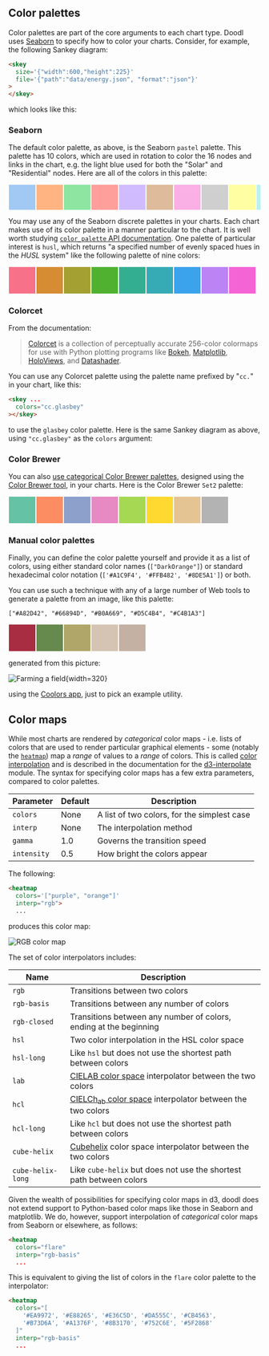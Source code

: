 ## Color palettes

Color palettes are part of the core arguments to each chart type.
Doodl uses [Seaborn](https://seaborn.pydata.org/tutorial/color_palettes.html)
to specify how to color your charts. Consider, for example, the following
Sankey diagram:

```html
<skey
  size='{"width":600,"height":225}'
  file='{"path":"data/energy.json", "format":"json"}'
>
</skey>
```

which looks like this:

<span  class="chart-container" id="skey_0"></span>

### Seaborn

The default color palette, as above, is the Seaborn `pastel` palette.
This palette has 10 colors, which are used in rotation to color the 16
nodes and links in the chart, e.g. the light blue used for both the
"Solar" and "Residential" nodes. Here are all of the colors in this
palette:

<svg width="550" height="55">
    <rect x="0" y="0" width="55" height="55" style="fill:#a1c9f4;stroke-width:2;stroke:rgb(255,255,255)"></rect>
    <rect x="55" y="0" width="55" height="55" style="fill:#ffb482;stroke-width:2;stroke:rgb(255,255,255)"></rect>
    <rect x="110" y="0" width="55" height="55" style="fill:#8de5a1;stroke-width:2;stroke:rgb(255,255,255)"></rect>
    <rect x="165" y="0" width="55" height="55" style="fill:#ff9f9b;stroke-width:2;stroke:rgb(255,255,255)"></rect>
    <rect x="220" y="0" width="55" height="55" style="fill:#d0bbff;stroke-width:2;stroke:rgb(255,255,255)"></rect>
    <rect x="275" y="0" width="55" height="55" style="fill:#debb9b;stroke-width:2;stroke:rgb(255,255,255)"></rect>
    <rect x="330" y="0" width="55" height="55" style="fill:#fab0e4;stroke-width:2;stroke:rgb(255,255,255)"></rect>
    <rect x="385" y="0" width="55" height="55" style="fill:#cfcfcf;stroke-width:2;stroke:rgb(255,255,255)"></rect>
    <rect x="440" y="0" width="55" height="55" style="fill:#fffea3;stroke-width:2;stroke:rgb(255,255,255)"></rect>
    <rect x="495" y="0" width="55" height="55" style="fill:#b9f2f0;stroke-width:2;stroke:rgb(255,255,255)"></rect>
</svg>

You may use any of the Seaborn discrete palettes in your charts.
Each chart makes use of its color palette in a manner particular
to the chart. It is well worth studying [`color_palette` API documentation](https://seaborn.pydata.org/generated/seaborn.color_palette.html).
One palette of particular interest is `husl`, which returns "a specified number of evenly spaced hues in the *HUSL* system"
like the following palette of nine colors:

<svg width="495" height="55">
    <rect x="0" y="0" width="55" height="55" style="fill:#f77189;stroke-width:2;stroke:rgb(255,255,255)"></rect>
    <rect x="55" y="0" width="55" height="55" style="fill:#d58c32;stroke-width:2;stroke:rgb(255,255,255)"></rect>
    <rect x="110" y="0" width="55" height="55" style="fill:#a4a031;stroke-width:2;stroke:rgb(255,255,255)"></rect>
    <rect x="165" y="0" width="55" height="55" style="fill:#50b131;stroke-width:2;stroke:rgb(255,255,255)"></rect>
    <rect x="220" y="0" width="55" height="55" style="fill:#34ae91;stroke-width:2;stroke:rgb(255,255,255)"></rect>
    <rect x="275" y="0" width="55" height="55" style="fill:#37abb5;stroke-width:2;stroke:rgb(255,255,255)"></rect>
    <rect x="330" y="0" width="55" height="55" style="fill:#3ba3ec;stroke-width:2;stroke:rgb(255,255,255)"></rect>
    <rect x="385" y="0" width="55" height="55" style="fill:#bb83f4;stroke-width:2;stroke:rgb(255,255,255)"></rect>
    <rect x="440" y="0" width="55" height="55" style="fill:#f564d4;stroke-width:2;stroke:rgb(255,255,255)"></rect>
</svg>

### Colorcet

From the documentation:

> <p><a class="reference external" href="https://github.com/holoviz/colorcet">Colorcet</a> is a collection of
> perceptually accurate 256-color colormaps for use with Python plotting programs like
> <a class="reference external" href="https://docs.bokeh.org">Bokeh</a>,
> <a class="reference external" href="https://matplotlib.org">Matplotlib</a>,
> <a class="reference external" href="https://holoviews.org">HoloViews</a>, and
> <a class="reference external" href="https://datashader.org">Datashader</a>.</p>

You can use any Colorcet palette using the palette name prefixed by
"`cc.`" in your chart, like this:

```html
<skey ...
  colors="cc.glasbey"
></skey>
```

to use the `glasbey` color palette. Here is the same Sankey diagram as
above, using `"cc.glasbey"` as the `colors` argument:

<span  class="chart-container" id="skey_1"></span>

### Color Brewer

You can also [use categorical Color Brewer palettes](https://seaborn.pydata.org/tutorial/color_palettes.html#using-categorical-color-brewer-palettes),
designed using the [Color Brewer tool](https://colorbrewer2.org/),
in your charts. Here is the Color Brewer `Set2` palette:

<svg width="440" height="55">
    <rect x="0" y="0" width="55" height="55" style="fill:#66c2a5;stroke-width:2;stroke:rgb(255,255,255)"></rect>
    <rect x="55" y="0" width="55" height="55" style="fill:#fc8d62;stroke-width:2;stroke:rgb(255,255,255)"></rect>
    <rect x="110" y="0" width="55" height="55" style="fill:#8da0cb;stroke-width:2;stroke:rgb(255,255,255)"></rect>
    <rect x="165" y="0" width="55" height="55" style="fill:#e78ac3;stroke-width:2;stroke:rgb(255,255,255)"></rect>
    <rect x="220" y="0" width="55" height="55" style="fill:#a6d854;stroke-width:2;stroke:rgb(255,255,255)"></rect>
    <rect x="275" y="0" width="55" height="55" style="fill:#ffd92f;stroke-width:2;stroke:rgb(255,255,255)"></rect>
    <rect x="330" y="0" width="55" height="55" style="fill:#e5c494;stroke-width:2;stroke:rgb(255,255,255)"></rect>
    <rect x="385" y="0" width="55" height="55" style="fill:#b3b3b3;stroke-width:2;stroke:rgb(255,255,255)"></rect>
</svg>

### Manual color palettes

Finally, you can define the color palette yourself and provide it as a list of colors,
using either standard color names (`["DarkOrange"]`) or standard hexadecimal
color notation (`['#A1C9F4', '#FFB482', '#8DE5A1']`) or both.

You can use such a technique with any of a large number of Web
tools to generate a palette from an image, like this palette:

    ["#A82D42", "#66894D", "#B0A669", "#D5C4B4", "#C4B1A3"]

<svg width="275" height="55">
   <rect x="0" y="0" width="55" height="55" style="fill:#A82D42;stroke-width:2;stroke:rgb(255,255,255)"></rect>
   <rect x="55" y="0" width="55" height="55" style="fill:#66894D;stroke-width:2;stroke:rgb(255,255,255)"></rect>
   <rect x="110" y="0" width="55" height="55" style="fill:#B0A669;stroke-width:2;stroke:rgb(255,255,255)"></rect>
   <rect x="165" y="0" width="55" height="55" style="fill:#D5C4B4;stroke-width:2;stroke:rgb(255,255,255)"></rect>
   <rect x="220" y="0" width="55" height="55" style="fill:#C4B1A3;stroke-width:2;stroke:rgb(255,255,255)"></rect>
</svg>

generated from this picture:

![Farming a field](images/100_6253.jpg){width=320}

using the [Coolors app](https://coolors.co/), just to pick an example utility.

## Color maps

While most charts are rendered by *categorical* color maps - i.e. lists
of colors that are used to render particular graphical elements - some
(notably the [`heatmap`](/charts/heatmap)) map a *range* of values to a *range* of colors.
This is called [color interpolation](https://d3js.org/d3-interpolate/color)
and is described in the documentation for the [d3-interpolate](https://d3js.org/d3-interpolate)
module.
The syntax for specifying color maps has a few extra parameters,
compared to color palettes.

| Parameter | Default | Description |
|-|-|-|
| `colors` | None | A list of two colors, for the simplest case |
| `interp` | None | The interpolation method |
| `gamma` | 1.0 |  Governs the transition speed |
| `intensity` | 0.5 | How bright the colors appear |

The following:

```html
<heatmap
  colors='["purple", "orange"]'
  interp="rgb">
  ...
```

produces this color map:

![RGB color map](images/rgb-bar.png)

The set of color interpolators includes:

| Name | Description |
| - | - |
| `rgb` | Transitions between two colors |
| `rgb-basis` | Transitions between any number of colors |
| `rgb-closed` | Transitions between any number of colors, ending at the beginning |
| `hsl` | Two color interpolation in the HSL color space |
| `hsl-long` | Like `hsl` but does not use the shortest path between colors |
| `lab` | [CIELAB color space](https://en.wikipedia.org/wiki/Lab_color_space#CIELAB) interpolator between the two colors |
| `hcl` | [CIELCh<sub>ab</sub> color space](https://en.wikipedia.org/wiki/CIELAB_color_space#Cylindrical_representation:_CIELCh_or_CIEHLC) interpolator between the two colors |
| `hcl-long` | Like `hcl` but does not use the shortest path between colors |
| `cube-helix` | [Cubehelix](https://jiffyclub.github.io/palettable/cubehelix/) color space interpolator between the two colors |
| `cube-helix-long` | Like `cube-helix` but does not use the shortest path between colors |


Given the wealth of possibilities for specifying color maps in
d3, doodl does not extend support to Python-based color maps
like those in Seaborn and matplotlib. We do, however, support
interpolation of *categorical* color maps from Seaborn or elsewhere,
as follows:

```html
<heatmap
  colors="flare"
  interp="rgb-basis"
  ...
```

This is equivalent to giving the list of colors in the `flare`
color palette to the interpolator:


```html
<heatmap
  colors="[
    '#EA9972', '#E88265', '#E36C5D', '#DA555C', '#CB4563',
    '#B73D6A', '#A1376F', '#8B3170', '#752C6E', '#5F2868'
  ]"
  interp="rgb-basis"
  ...
```

<script>
 setTimeout(() => {
  Promise.resolve().then(() => {
  Doodl.skey(
    '#skey_0',
    {
        "nodes": [
            { "name": "Solar", "width": 100, "index": 0 },
            { "name": "Wind", "width": 120, "index": 1 },
            { "name": "Hydro", "width": 80, "index": 2 },
            { "name": "Nuclear", "width": 90, "index": 3 },
            { "name": "Coal", "width": 200, "index": 4 },
            { "name": "Natural gas", "width": 210, "index": 5 },
            { "name": "Oil", "width": 250, "index": 6 },
            { "name": "Electricity", "width": 720, "index": 7 },
            { "name": "Heat", "width": 80, "index": 8 },
            { "name": "Fuel", "width": 250, "index": 9 },
            { "name": "Residential", "width": 210, "index": 10 },
            { "name": "Commercial", "width": 180, "index": 11 },
            { "name": "Industrial", "width": 280, "index": 12 },
            { "name": "Transportation", "width": 200, "index": 13 },
            { "name": "Energy services", "width": 710, "index": 14 },
            { "name": "Losses", "width": 160, "index": 15 }
        ],
        "links": [
            { "source": "Solar", "target": "Electricity", "value": 100 },
            { "source": "Wind", "target": "Electricity", "value": 120 },
            { "source": "Hydro", "target": "Electricity", "value": 80 },
            { "source": "Nuclear", "target": "Electricity", "value": 90 },
            { "source": "Coal", "target": "Electricity", "value": 200 },
            { "source": "Natural gas", "target": "Electricity", "value": 130 },
            { "source": "Natural gas", "target": "Heat", "value": 80 },
            { "source": "Oil", "target": "Fuel", "value": 250 },
            { "source": "Electricity", "target": "Residential", "value": 170 },
            { "source": "Electricity", "target": "Commercial", "value": 160 },
            { "source": "Electricity", "target": "Industrial", "value": 230 },
            { "source": "Heat", "target": "Residential", "value": 40 },
            { "source": "Heat", "target": "Commercial", "value": 20 },
            { "source": "Heat", "target": "Industrial", "value": 20 },
            { "source": "Fuel", "target": "Industrial", "value": 50 },
            { "source": "Fuel", "target": "Transportation", "value": 200 },
            { "source": "Residential", "target": "Energy services", "value": 180 },
            { "source": "Residential", "target": "Losses", "value": 30 },
            { "source": "Residential", "target": "Energy services", "value": 150 },
            { "source": "Commercial", "target": "Losses", "value": 30 },
            { "source": "Industrial", "target": "Energy services", "value": 230 },
            { "source": "Industrial", "target": "Losses", "value": 50 },
            { "source": "Transportation", "target": "Energy services", "value": 150 },
            { "source": "Transportation", "target": "Losses", "value": 50 }
        ]
    },
    {
      'width': 600,
      'height': 225
    },{},
    ['#A1C9F4', '#FFB482', '#8DE5A1', '#FF9F9B', '#D0BBFF', '#DEBB9B', '#FAB0E4', '#CFCFCF', '#FFFEA3', '#B9F2F0', '#A1C9F4', '#FFB482', '#8DE5A1', '#FF9F9B', '#D0BBFF', '#DEBB9B'],
    "target","right");
  Doodl.skey(
    '#skey_1',
    {
        "nodes": [
            { "name": "Solar", "width": 100, "index": 0 },
            { "name": "Wind", "width": 120, "index": 1 },
            { "name": "Hydro", "width": 80, "index": 2 },
            { "name": "Nuclear", "width": 90, "index": 3 },
            { "name": "Coal", "width": 200, "index": 4 },
            { "name": "Natural gas", "width": 210, "index": 5 },
            { "name": "Oil", "width": 250, "index": 6 },
            { "name": "Electricity", "width": 720, "index": 7 },
            { "name": "Heat", "width": 80, "index": 8 },
            { "name": "Fuel", "width": 250, "index": 9 },
            { "name": "Residential", "width": 210, "index": 10 },
            { "name": "Commercial", "width": 180, "index": 11 },
            { "name": "Industrial", "width": 280, "index": 12 },
            { "name": "Transportation", "width": 200, "index": 13 },
            { "name": "Energy services", "width": 710, "index": 14 },
            { "name": "Losses", "width": 160, "index": 15 }
        ],
        "links": [
            { "source": "Solar", "target": "Electricity", "value": 100 },
            { "source": "Wind", "target": "Electricity", "value": 120 },
            { "source": "Hydro", "target": "Electricity", "value": 80 },
            { "source": "Nuclear", "target": "Electricity", "value": 90 },
            { "source": "Coal", "target": "Electricity", "value": 200 },
            { "source": "Natural gas", "target": "Electricity", "value": 130 },
            { "source": "Natural gas", "target": "Heat", "value": 80 },
            { "source": "Oil", "target": "Fuel", "value": 250 },
            { "source": "Electricity", "target": "Residential", "value": 170 },
            { "source": "Electricity", "target": "Commercial", "value": 160 },
            { "source": "Electricity", "target": "Industrial", "value": 230 },
            { "source": "Heat", "target": "Residential", "value": 40 },
            { "source": "Heat", "target": "Commercial", "value": 20 },
            { "source": "Heat", "target": "Industrial", "value": 20 },
            { "source": "Fuel", "target": "Industrial", "value": 50 },
            { "source": "Fuel", "target": "Transportation", "value": 200 },
            { "source": "Residential", "target": "Energy services", "value": 180 },
            { "source": "Residential", "target": "Losses", "value": 30 },
            { "source": "Residential", "target": "Energy services", "value": 150 },
            { "source": "Commercial", "target": "Losses", "value": 30 },
            { "source": "Industrial", "target": "Energy services", "value": 230 },
            { "source": "Industrial", "target": "Losses", "value": 50 },
            { "source": "Transportation", "target": "Energy services", "value": 150 },
            { "source": "Transportation", "target": "Losses", "value": 50 }
        ]
    },
    {
      'width': 600,
      'height': 225
    },{},
    ['#F67088', '#F77732', '#CE8F31', '#B29B31', '#96A331', '#6BAC31', '#32B165', '#34AE8D', '#35ACA4', '#37AAB7', '#38A7D0', '#5A9EF4', '#A38CF4', '#D673F4', '#F461DD', '#F56AB4'],
    "target","right");
  });
 }, 1000)
</script>
